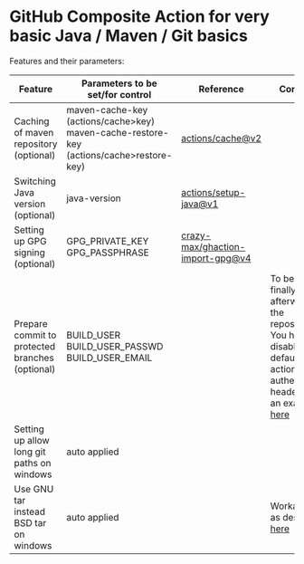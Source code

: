 # GitHub Composite Action for very basic Java / Maven / Git basics

Features and their parameters: 

| Feature  | Parameters to be set/for control  | Reference | Comment |
|---|---|---|---|
| Caching of maven repository (optional)  | maven-cache-key (actions/cache>key)<br />maven-cache-restore-key (actions/cache>restore-key)  | [actions/cache@v2](https://github.com/actions/cache/blob/main/examples.md#java---maven)  | |
| Switching Java version (optional)  | java-version  | [actions/setup-java@v1](https://github.com/actions/setup-java#supported-version-syntax)  | |
| Setting up GPG signing (optional)  | GPG_PRIVATE_KEY<br />GPG_PASSPHRASE  | [crazy-max/ghaction-import-gpg@v4](https://github.com/devonfw-actions/java-maven-setup/blob/main/action.yml#L55)  |   |
| Prepare commit to protected branches (optional)  | BUILD_USER<br />BUILD_USER_PASSWD<br />BUILD_USER_EMAIL  |   | To be able to finally push afterwards to the repository. You have to disable default github actions authentication header. See an example [here](https://github.com/devonfw/cobigen/blob/eb8519c4dd69b307dd1e669eeab0bfba59c1c1a1/release.sh#L171) |
| Setting up allow long git paths on windows  | auto applied  |   |   |
| Use GNU tar instead BSD tar on windows  | auto applied  |   | Workaround as described [here](https://github.com/actions/cache/issues/576#issuecomment-830796954) |
